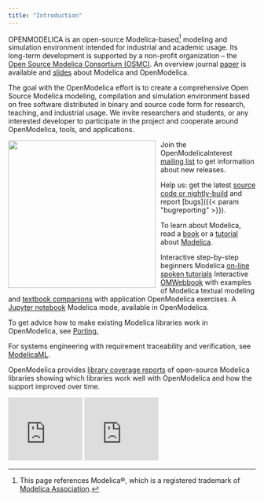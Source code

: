 ```yaml
---
title: "Introduction"
---
```

OPENMODELICA is an open-source Modelica-based[^1] modeling and simulation environment intended for industrial and academic usage.
Its long-term development is supported by a non-profit organization – the [Open Source Modelica Consortium (OSMC)](/home/consortium).
An overview journal [paper](/research/the-openmodelica-integrated-environment-for-modeling-simulation-and-model-based-development) is available and [slides](images/M_images/Modelica-OpenModelica-slides.pdf) about Modelica and OpenModelica.

The goal with the OpenModelica effort is to create a comprehensive Open Source Modelica modeling, compilation and simulation environment based on free software distributed in binary and source code form for research, teaching, and industrial usage.
We invite researchers and students, or any interested developer to participate in the project and cooperate around OpenModelica, tools, and applications.

<img width="300" style="float: left; margin-right: 10px" src="/images/om.jpg" />

Join the OpenModelicaInterest [mailing list](/useresresources/mailing-list) to get information about new releases.

Help us: get the latest [source code or nightly-build](/developersresources/sourcecode) and report [bugs]({{< param "bugreporting" >}}).

To learn about Modelica, read a [book](/research/booksproceedings) or a [tutorial](images/M_images/250204-ModelicaTutorial-PeterFritzson-AdrianPop-MODPROD-2025.pdf) about [Modelica](http://www.modelica.org).

Interactive step-by-step beginners Modelica [on-line spoken tutorials](http://spoken-tutorial.org/tutorial-search/?search_foss=OpenModelica&search_language=English)
Interactive [OMWebbook](http://omwebbook.openmodelica.org/) with examples of Modelica textual modeling and [textbook companions](http://om.fossee.in/textbook-companion/completed-books) with application OpenModelica exercises.
A [Jupyter notebook](https://github.com/OpenModelica/jupyter-openmodelica) Modelica mode, available in OpenModelica.

To get advice how to make existing Modelica libraries work in OpenModelica, see [Porting.](doc/OpenModelicaUsersGuide/latest/porting.html)

For systems engineering with requirement traceability and verification, see [ModelicaML](/free-and-open-source-software/modelicaml/).

OpenModelica provides [library coverage reports](https://github.com/OpenModelica/OpenModelica/wiki/Library-Coverage-Testing) of open-source Modelica libraries showing which libraries work well with OpenModelica and how the support improved over time.

<iframe width="30%" height="128" src="https://www.youtube.com/embed/OCTAeLYtClI" frameborder="0" allowfullscreen></iframe>

<iframe width="30%" height="128" src="https://www.youtube.com/embed/v7YEd_Ow624" frameborder="0" allowfullscreen></iframe>

[^1]: This page references Modelica®, which is a registered trademark of [Modelica Association](https://modelica.org).
